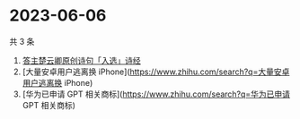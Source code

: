 # 2023-06-06

共 3 条

<!-- BEGIN -->
<!-- 最后更新时间 Tue Jun 06 2023 02:13:12 GMT+0800 (China Standard Time) -->

1. [答主楚云卿原创诗句「入选」诗经](https://www.zhihu.com/search?q=答主楚云卿原创诗句「入选」诗经)
1. [大量安卓用户逃离换 iPhone](https://www.zhihu.com/search?q=大量安卓用户逃离换
   iPhone)
1. [华为已申请 GPT 相关商标](https://www.zhihu.com/search?q=华为已申请 GPT
   相关商标)

<!-- END -->
